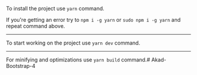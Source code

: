 To install the project use `yarn` command.

If you're getting an error try to `npm i -g yarn` or `sudo npm i -g yarn` and repeat command above.

--- 

To start working on the project use `yarn dev` command.

---

For minifying and optimizations use `yarn build` command.# Akad-Bootstrap-4
